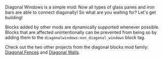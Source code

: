 Diagonal Windows is a simple mod: Now all types of glass panes and iron bars are able to connect diagonally! So what are you waiting for? Let's get building!

Blocks added by other mods are dynamically supported whenever possible. Blocks that are affected unintentionally can be prevented from being so by adding them to the `diagonalwindows:non_diagonal_windows` block tag.

Check out the two other projects from the diagonal blocks mod family: [Diagonal Fences](https://www.curseforge.com/minecraft/mc-mods/diagonal-fences) and [Diagonal Walls](https://www.curseforge.com/minecraft/mc-mods/diagonal-walls).
